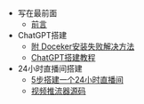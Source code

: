 <!-- _sidebar.md -->
* 写在最前面
  * [前言](README.md) <!--注意这里是相对路径-->
* ChatGPT搭建
  * [附 Doceker安装失败解决方法](./docs/Doceker安装失败解决方法.md)
  * [ChatGPT搭建教程](./docs/ChatGPT搭建教程.md)
* 24小时直播间搭建
  * [5步搭建一个24小时直播间](./docs/5步搭建一个24小时直播间.md)
  * [视频推流器源码](./docs/视频推流器源码.md)